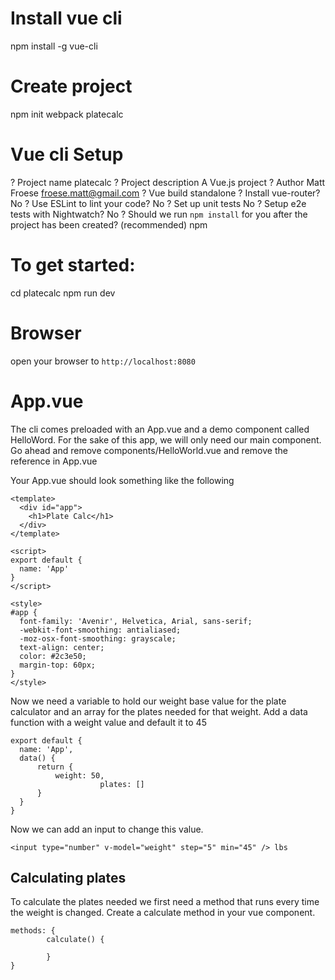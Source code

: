 # Install vue cli
npm install -g vue-cli

# Create project
npm init webpack platecalc

# Vue cli Setup
? Project name platecalc
? Project description A Vue.js project
? Author Matt Froese <froese.matt@gmail.com>
? Vue build standalone
? Install vue-router? No
? Use ESLint to lint your code? No
? Set up unit tests No
? Setup e2e tests with Nightwatch? No
? Should we run `npm install` for you after the project has been created? (recommended) npm

# To get started:

cd platecalc
npm run dev

# Browser

open your browser to ``http://localhost:8080``

# App.vue

The cli comes preloaded with an App.vue and a demo component called HelloWord. For the sake of this app, we will only need our main component. Go ahead and remove components/HelloWorld.vue and remove the reference in App.vue

Your App.vue should look something like the following

```
<template>
  <div id="app">
    <h1>Plate Calc</h1>
  </div>
</template>

<script>
export default {
  name: 'App'
}
</script>

<style>
#app {
  font-family: 'Avenir', Helvetica, Arial, sans-serif;
  -webkit-font-smoothing: antialiased;
  -moz-osx-font-smoothing: grayscale;
  text-align: center;
  color: #2c3e50;
  margin-top: 60px;
}
</style>
```

Now we need a variable to hold our weight base value for the plate calculator and an array for the plates needed for that weight. Add a data function with a weight value and default it to 45

```
export default {
  name: 'App',
  data() {
      return {
          weight: 50,
					plates: []
      }
  }
}
```

Now we can add an input to change this value.

```
<input type="number" v-model="weight" step="5" min="45" /> lbs
```

## Calculating plates

To calculate the plates needed we first need a method that runs every time the weight is changed. Create a calculate method in your vue component.

```
methods: {
		calculate() {

		}
}
```

